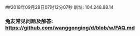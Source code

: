 ##2018年09月28日07时12分07秒 新址: 104.248.88.14
### 兔友常见问题及解答: https://github.com/wanggonging/d/blob/w/FAQ.md
